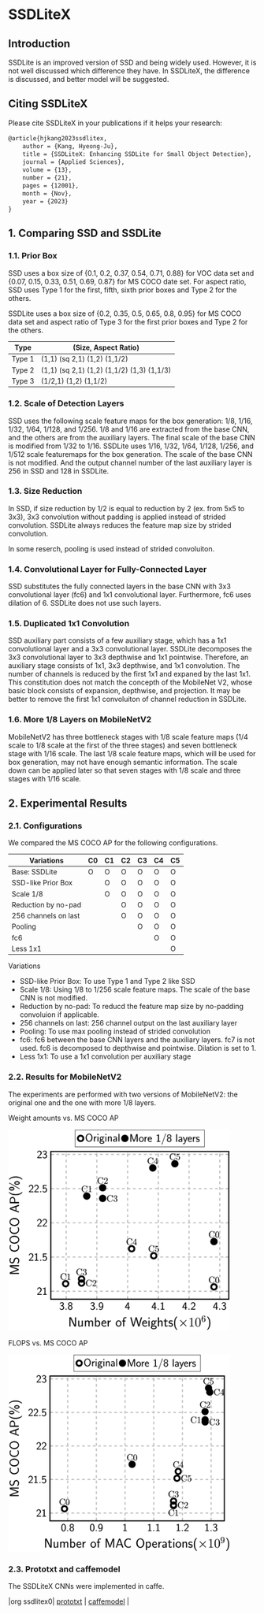 # SSDLiteX

## Introduction
SSDLite is an improved version of SSD and being widely used.
However, it is not well discussed which difference they have.
In SSDLiteX, the difference is discussed,
	and better model will be suggested.

## Citing SSDLiteX
Please cite SSDLiteX in your publications if it helps your research:

	@article{hjkang2023ssdlitex,
		author = {Kang, Hyeong-Ju},
		title = {SSDLiteX: Enhancing SSDLite for Small Object Detection},
		journal = {Applied Sciences}, 
		volume = {13},
		number = {21},
		pages = {12001},
		month = {Nov},
		year = {2023}
	}

## 1. Comparing SSD and SSDLite

### 1.1. Prior Box
SSD uses a box size of {0.1, 0.2, 0.37, 0.54, 0.71, 0.88} for VOC data set
and {0.07, 0.15, 0.33, 0.51, 0.69, 0.87} for MS COCO date set.
For aspect ratio, 
	SSD uses Type 1 for the first, fifth, sixth prior boxes 
		and Type 2 for the others.

SSDLite uses a box size of {0.2, 0.35, 0.5, 0.65, 0.8, 0.95} for MS COCO data set
	and aspect ratio of Type 3 for the first prior boxes
			and Type 2 for the others.

| Type		| (Size, Aspect Ratio) 				|
|----		|---								|
| Type 1	| (1,1) (sq 2,1) (1,2) (1,1/2)		|
| Type 2	| (1,1) (sq 2,1) (1,2) (1,1/2) (1,3) (1,1/3)	|
| Type 3	| (1/2,1) (1,2) (1,1/2)				|

### 1.2. Scale of Detection Layers
SSD uses the following scale feature maps for the box generation:
	1/8, 1/16, 1/32, 1/64, 1/128, and 1/256.
1/8 and 1/16 are extracted from the base CNN,
	and the others are from the auxiliary layers.
The final scale of the base CNN is modified from 1/32 to 1/16.
SSDLite uses 1/16, 1/32, 1/64, 1/128, 1/256, and 1/512 scale
	featuremaps for the box generation.
The scale of the base CNN is not modified.
And the output channel number of the last auxiliary layer
	is 256 in SSD and 128 in SSDLite.

### 1.3. Size Reduction
In SSD, if size reduction by 1/2 is equal to reduction by 2
	(ex. from 5x5 to 3x3), 
	3x3 convolution without padding is applied
		instead of strided convolution.
SSDLite always reduces the feature map size by strided convolution.

In some reserch, pooling is used instead of strided convoluiton.

### 1.4. Convolutional Layer for Fully-Connected Layer
SSD substitutes the fully connected layers in the base CNN
	with 3x3 convolutional layer (fc6) and 1x1 convolutional layer.
Furthermore, fc6 uses dilation of 6.
SSDLite does not use such layers.

### 1.5. Duplicated 1x1 Convolution
SSD auxiliary part consists of a few auxiliary stage,
	which has a 1x1 convolutional layer and a 3x3 convolutional layer.
SSDLite decomposes the 3x3 convolutional layer to 3x3 depthwise and 1x1 pointwise.
Therefore, an auxiliary stage consists of 1x1, 3x3 depthwise, and 1x1 convolution.
The number of channels is reduced by the first 1x1 and expaned by the last 1x1.
This constitution does not match the concepth of the MobileNet V2,
	whose basic block consists of expansion, depthwise, and projection.
It may be better to remove the first 1x1 convoluiton of channel reduction 
	in SSDLite.

### 1.6. More 1/8 Layers on MobileNetV2
MobileNetV2 has three bottleneck stages with 1/8 scale feature maps
	(1/4 scale to 1/8 scale at the first of the three stages)
	and seven bottleneck stage with 1/16 scale.
The last 1/8 scale feature maps, which will be used for box generation,
	may not have enough semantic information.
The scale down can be applied later
	so that seven stages with 1/8 scale and three stages with 1/16 scale.

## 2. Experimental Results

### 2.1. Configurations
We compared the MS COCO AP for the following configurations.

| Variations			| C0 | C1 | C2 | C3 | C4 | C5 |
|----					|--- |--- |--- |--- |--- |--- |
| Base: SSDLite			| O  | O  | O  | O  | O  | O  |
| SSD-like Prior Box	|    | O  | O  | O  | O  | O  |
| Scale 1/8				|    | O  | O  | O  | O  | O  |
| Reduction by no-pad	|    |    | O  | O  | O  | O  |
| 256 channels on last	|    |    | O  | O  | O  | O  |
| Pooling				|    |    |    | O  | O  | O  |
| fc6					|    |    |    |    | O  | O  |
| Less 1x1				|    |    |    |    |    | O  |

Variations
* SSD-like Prior Box: To use Type 1 and Type 2 like SSD
* Scale 1/8: Using 1/8 to 1/256 scale feature maps. The scale of the base CNN
		is not modified.
* Reduction by no-pad: To reducd the feature map size by no-padding convoluion
		if applicable.
* 256 channels on last: 256 channel output on the last auxiliary layer
* Pooling: To use max pooling instead of strided convolution
* fc6: fc6 between the base CNN layers and the auxiliary layers.
		fc7 is not used. fc6 is decomposed to depthwise and pointwise.
		Dilation is set to 1.
* Less 1x1: To use a 1x1 convolution per auxiliary stage

### 2.2. Results for MobileNetV2
The experiments are performed with two versions of MobileNetV2:
	the original one and the one with more 1/8 layers.

Weight amounts vs. MS COCO AP

<img src="ssdlitex_weights.png" width="450">

FLOPS vs. MS COCO AP

<img src="ssdlitex_flops.png" width="450">

### 2.3. Prototxt and caffemodel
The SSDLiteX CNNs were implemented in caffe.


|org ssdlitex0| [prototxt](prototxt/mobile2_org_320_ssdlitex0.prototxt) |
	[caffemodel](https://drive.google.com/file/d/1TQxOcmxt_5kJ922G-C6tqo40KWEhzFAb/view?usp=share_link) |


